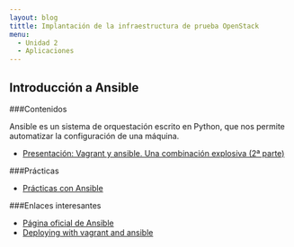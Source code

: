 ```yaml
---
layout: blog
tittle: Implantación de la infraestructura de prueba OpenStack
menu:
  - Unidad 2
  - Aplicaciones
---
```

## Introducción a Ansible

###Contenidos

Ansible es un sistema de orquestación escrito en Python, que nos permite automatizar la configuración de una máquina.

* [Presentación: Vagrant y ansible. Una combinación explosiva (2ª parte)](presentacion_ansible)

###Prácticas

* [Prácticas con Ansible](practica_ansible)

###Enlaces interesantes

* [Página oficial de Ansible](http://www.ansible.com/home)
* [Deploying with vagrant and ansible](https://speakerdeck.com/yeukhon/deploying-with-vagrant-and-ansible)


